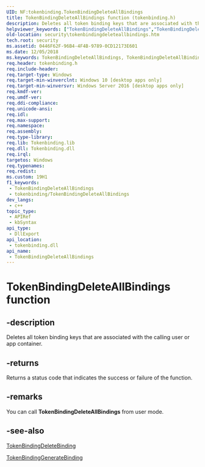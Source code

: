 ```yaml
---
UID: NF:tokenbinding.TokenBindingDeleteAllBindings
title: TokenBindingDeleteAllBindings function (tokenbinding.h)
description: Deletes all token binding keys that are associated with the calling user or app container.
helpviewer_keywords: ["TokenBindingDeleteAllBindings","TokenBindingDeleteAllBindings function [Security]","security.tokenbindingdeleteallbindings","tokenbinding/TokenBindingDeleteAllBindings"]
old-location: security\tokenbindingdeleteallbindings.htm
tech.root: security
ms.assetid: 0446F62F-96B4-4F4B-9789-0CD12173E601
ms.date: 12/05/2018
ms.keywords: TokenBindingDeleteAllBindings, TokenBindingDeleteAllBindings function [Security], security.tokenbindingdeleteallbindings, tokenbinding/TokenBindingDeleteAllBindings
req.header: tokenbinding.h
req.include-header: 
req.target-type: Windows
req.target-min-winverclnt: Windows 10 [desktop apps only]
req.target-min-winversvr: Windows Server 2016 [desktop apps only]
req.kmdf-ver: 
req.umdf-ver: 
req.ddi-compliance: 
req.unicode-ansi: 
req.idl: 
req.max-support: 
req.namespace: 
req.assembly: 
req.type-library: 
req.lib: Tokenbinding.lib
req.dll: Tokenbinding.dll
req.irql: 
targetos: Windows
req.typenames: 
req.redist: 
ms.custom: 19H1
f1_keywords:
 - TokenBindingDeleteAllBindings
 - tokenbinding/TokenBindingDeleteAllBindings
dev_langs:
 - c++
topic_type:
 - APIRef
 - kbSyntax
api_type:
 - DllExport
api_location:
 - tokenbinding.dll
api_name:
 - TokenBindingDeleteAllBindings
---
```


# TokenBindingDeleteAllBindings function


## -description

Deletes all token binding keys that are associated with the calling user or app container.



## -returns

Returns a status code that indicates the success or failure of the function.

## -remarks

You can call <b>TokenBindingDeleteAllBindings</b> from user mode.

## -see-also

<a href="/windows/desktop/api/tokenbinding/nf-tokenbinding-tokenbindingdeletebinding">TokenBindingDeleteBinding</a>



<a href="/windows/desktop/api/tokenbinding/nf-tokenbinding-tokenbindinggeneratebinding">TokenBindingGenerateBinding</a>
